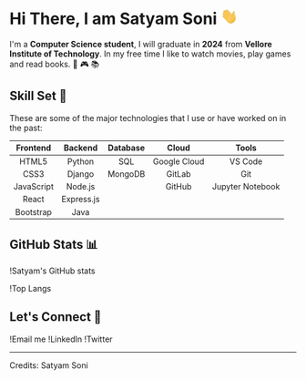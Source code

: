 # Hi There, I am Satyam Soni <img  src="https://raw.githubusercontent.com/ABSphreak/ABSphreak/master/gifs/Hi.gif" width="30px">

I'm a **Computer Science student**, I will graduate in **2024** from **Vellore Institute of Technology**.
In my free time I like to watch movies, play games and read books. :movie_camera: :video_game: :books:

## Skill Set :muscle:

These are some of the major technologies that I use or have worked on in the past:

| Frontend | Backend | Database | Cloud | Tools |
| :---: | :---: | :---: | :---: | :---: |
| HTML5 | Python | SQL | Google Cloud | VS Code |
| CSS3 | Django | MongoDB | GitLab | Git |
| JavaScript | Node.js |  | GitHub | Jupyter Notebook |
| React | Express.js |  |  |  |
| Bootstrap | Java |  |  |  |

## GitHub Stats :bar_chart:

!Satyam's GitHub stats

!Top Langs

## Let's Connect :handshake:

!Email me
!LinkedIn
!Twitter

-----

Credits: Satyam Soni
